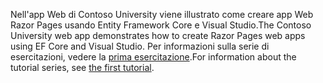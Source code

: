 <span data-ttu-id="fe898-101">Nell'app Web di Contoso University viene illustrato come creare app Web Razor Pages usando Entity Framework Core e Visual Studio.</span><span class="sxs-lookup"><span data-stu-id="fe898-101">The Contoso University web app demonstrates how to create Razor Pages web apps using EF Core and Visual Studio.</span></span> <span data-ttu-id="fe898-102">Per informazioni sulla serie di esercitazioni, vedere la [prima esercitazione](xref:data/ef-rp/intro).</span><span class="sxs-lookup"><span data-stu-id="fe898-102">For information about the tutorial series, see [the first tutorial](xref:data/ef-rp/intro).</span></span>
